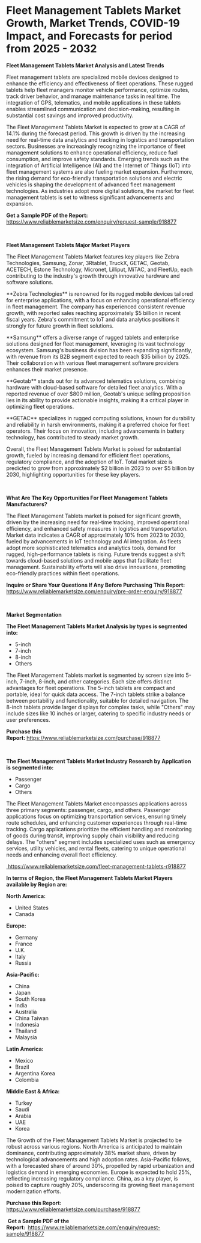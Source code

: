 <p><h1>Fleet Management Tablets Market Growth, Market Trends, COVID-19 Impact, and Forecasts for period from 2025 - 2032</h1></p><p><strong>Fleet Management Tablets Market Analysis and Latest Trends</strong></p>
<p><p>Fleet management tablets are specialized mobile devices designed to enhance the efficiency and effectiveness of fleet operations. These rugged tablets help fleet managers monitor vehicle performance, optimize routes, track driver behavior, and manage maintenance tasks in real time. The integration of GPS, telematics, and mobile applications in these tablets enables streamlined communication and decision-making, resulting in substantial cost savings and improved productivity.</p><p>The Fleet Management Tablets Market is expected to grow at a CAGR of 14.1% during the forecast period. This growth is driven by the increasing need for real-time data analytics and tracking in logistics and transportation sectors. Businesses are increasingly recognizing the importance of fleet management solutions to enhance operational efficiency, reduce fuel consumption, and improve safety standards. Emerging trends such as the integration of Artificial Intelligence (AI) and the Internet of Things (IoT) into fleet management systems are also fueling market expansion. Furthermore, the rising demand for eco-friendly transportation solutions and electric vehicles is shaping the development of advanced fleet management technologies. As industries adopt more digital solutions, the market for fleet management tablets is set to witness significant advancements and expansion.</p></p>
<p><strong>Get a Sample PDF of the Report:&nbsp;</strong> <a href="https://www.reliablemarketsize.com/enquiry/request-sample/918877?utm_campaign=2928&utm_medium=2&utm_source=Github&utm_content=ia&utm_term=16042025&utm_id=fleet-management-tablets">https://www.reliablemarketsize.com/enquiry/request-sample/918877</a></p>
<p>&nbsp;</p>
<p><strong>Fleet Management Tablets Major Market Players</strong></p>
<p><p>The Fleet Management Tablets Market features key players like Zebra Technologies, Samsung, Zonar, 3Rtablet, TruckX, GETAC, Geotab, ACETECH, Estone Technology, Micronet, Lilliput, MiTAC, and FleetUp, each contributing to the industry's growth through innovative hardware and software solutions.</p><p>**Zebra Technologies** is renowned for its rugged mobile devices tailored for enterprise applications, with a focus on enhancing operational efficiency in fleet management. The company has experienced consistent revenue growth, with reported sales reaching approximately $5 billion in recent fiscal years. Zebra's commitment to IoT and data analytics positions it strongly for future growth in fleet solutions.</p><p>**Samsung** offers a diverse range of rugged tablets and enterprise solutions designed for fleet management, leveraging its vast technology ecosystem. Samsung's business division has been expanding significantly, with revenue from its B2B segment expected to reach $35 billion by 2025. Their collaboration with various fleet management software providers enhances their market presence.</p><p>**Geotab** stands out for its advanced telematics solutions, combining hardware with cloud-based software for detailed fleet analytics. With a reported revenue of over $800 million, Geotab's unique selling proposition lies in its ability to provide actionable insights, making it a critical player in optimizing fleet operations.</p><p>**GETAC** specializes in rugged computing solutions, known for durability and reliability in harsh environments, making it a preferred choice for fleet operators. Their focus on innovation, including advancements in battery technology, has contributed to steady market growth.</p><p>Overall, the Fleet Management Tablets Market is poised for substantial growth, fueled by increasing demand for efficient fleet operations, regulatory compliance, and the adoption of IoT. Total market size is predicted to grow from approximately $2 billion in 2023 to over $5 billion by 2030, highlighting opportunities for these key players.</p></p>
<p>&nbsp;</p>
<p><strong>What Are The Key Opportunities For Fleet Management Tablets Manufacturers?</strong></p>
<p><p>The Fleet Management Tablets market is poised for significant growth, driven by the increasing need for real-time tracking, improved operational efficiency, and enhanced safety measures in logistics and transportation. Market data indicates a CAGR of approximately 10% from 2023 to 2030, fueled by advancements in IoT technology and AI integration. As fleets adopt more sophisticated telematics and analytics tools, demand for rugged, high-performance tablets is rising. Future trends suggest a shift towards cloud-based solutions and mobile apps that facilitate fleet management. Sustainability efforts will also drive innovations, promoting eco-friendly practices within fleet operations.</p></p>
<p><strong>Inquire or Share Your Questions If Any Before Purchasing This Report:</strong> <a href="https://www.reliablemarketsize.com/enquiry/pre-order-enquiry/918877?utm_campaign=2928&utm_medium=2&utm_source=Github&utm_content=ia&utm_term=16042025&utm_id=fleet-management-tablets">https://www.reliablemarketsize.com/enquiry/pre-order-enquiry/918877</a></p>
<p>&nbsp;</p>
<p><strong>Market Segmentation</strong></p>
<p><strong>The Fleet Management Tablets Market Analysis by types is segmented into:</strong></p>
<p><ul><li>5-inch</li><li>7-inch</li><li>8-inch</li><li>Others</li></ul></p>
<p><p>The Fleet Management Tablets market is segmented by screen size into 5-inch, 7-inch, 8-inch, and other categories. Each size offers distinct advantages for fleet operations. The 5-inch tablets are compact and portable, ideal for quick data access. The 7-inch tablets strike a balance between portability and functionality, suitable for detailed navigation. The 8-inch tablets provide larger displays for complex tasks, while "Others" may include sizes like 10 inches or larger, catering to specific industry needs or user preferences.</p></p>
<p><strong>Purchase this Report:&nbsp;</strong><a href="https://www.reliablemarketsize.com/purchase/918877?utm_campaign=2928&utm_medium=2&utm_source=Github&utm_content=ia&utm_term=16042025&utm_id=fleet-management-tablets">https://www.reliablemarketsize.com/purchase/918877</a></p>
<p>&nbsp;</p>
<p><strong>The Fleet Management Tablets Market Industry Research by Application is segmented into:</strong></p>
<p><ul><li>Passenger</li><li>Cargo</li><li>Others</li></ul></p>
<p><p>The Fleet Management Tablets Market encompasses applications across three primary segments: passenger, cargo, and others. Passenger applications focus on optimizing transportation services, ensuring timely route schedules, and enhancing customer experiences through real-time tracking. Cargo applications prioritize the efficient handling and monitoring of goods during transit, improving supply chain visibility and reducing delays. The "others" segment includes specialized uses such as emergency services, utility vehicles, and rental fleets, catering to unique operational needs and enhancing overall fleet efficiency.</p></p>
<p><a href="https://www.reliablemarketsize.com/fleet-management-tablets-r918877?utm_campaign=2928&utm_medium=2&utm_source=Github&utm_content=ia&utm_term=16042025&utm_id=fleet-management-tablets">&nbsp;https://www.reliablemarketsize.com/fleet-management-tablets-r918877</a></p>
<p><strong>In terms of Region, the Fleet Management Tablets Market Players available by Region are:</strong></p>
<p>
    <p> <strong> North America: </strong>
        <ul>
            <li>United States</li>
            <li>Canada</li>
        </ul>
        </p> 
    <p> <strong> Europe: </strong>
        <ul>
            <li>Germany</li>
            <li>France</li>
            <li>U.K.</li>
            <li>Italy</li>
            <li>Russia</li>
        </ul>
        </p> 
    <p> <strong> Asia-Pacific: </strong>
        <ul>
            <li>China</li>
            <li>Japan</li>
            <li>South Korea</li>
            <li>India</li>
            <li>Australia</li>
            <li>China Taiwan</li>
            <li>Indonesia</li>
            <li>Thailand</li>
            <li>Malaysia</li>
        </ul>
        </p> 
    <p> <strong> Latin America: </strong>
        <ul>
            <li>Mexico</li>
            <li>Brazil</li>
            <li>Argentina Korea</li>
            <li>Colombia</li>
        </ul>
        </p> 
    <p> <strong> Middle East & Africa: </strong>
        <ul>
            <li>Turkey</li>
            <li>Saudi</li>
            <li>Arabia</li>
            <li>UAE</li>
            <li>Korea</li>
        </ul>
    </p>
    </p>
<p><p>The Growth of the Fleet Management Tablets Market is projected to be robust across various regions. North America is anticipated to maintain dominance, contributing approximately 38% market share, driven by technological advancements and high adoption rates. Asia-Pacific follows, with a forecasted share of around 30%, propelled by rapid urbanization and logistics demand in emerging economies. Europe is expected to hold 25%, reflecting increasing regulatory compliance. China, as a key player, is poised to capture roughly 20%, underscoring its growing fleet management modernization efforts.</p></p>
<p><strong>Purchase this Report: </strong><a href="https://www.reliablemarketsize.com/purchase/918877?utm_campaign=2928&utm_medium=2&utm_source=Github&utm_content=ia&utm_term=16042025&utm_id=fleet-management-tablets">https://www.reliablemarketsize.com/purchase/918877</a></p>
<p>&nbsp;<strong>Get a Sample PDF of the Report:&nbsp;&nbsp;</strong><a href="https://www.reliablemarketsize.com/enquiry/request-sample/918877?utm_campaign=2928&utm_medium=2&utm_source=Github&utm_content=ia&utm_term=16042025&utm_id=fleet-management-tablets">https://www.reliablemarketsize.com/enquiry/request-sample/918877</a></p>
<p><strong></strong></p>
<p><p></p><p></p><p></p></p>